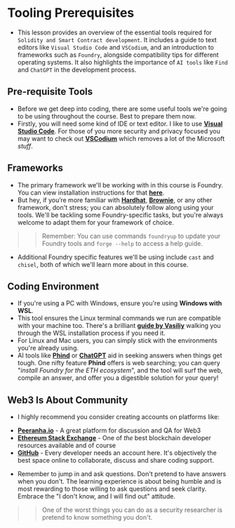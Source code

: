 # Tooling Prerequisites
- This lesson provides an overview of the essential tools required for `Solidity and Smart Contract development`. It includes a guide to text editors like `Visual Studio Code` and `VSCodium`, and an introduction to frameworks such as `Foundry`, alongside compatibility tips for different operating systems. It also highlights the importance of `AI tools` like `Find` and `ChatGPT` in the development process.

## Pre-requisite Tools
- Before we get deep into coding, there are some useful tools we're going to be using throughout the course. Best to prepare them now.
- Firstly, you will need some kind of IDE or text editor. I like to use **[Visual Studio Code](https://code.visualstudio.com/)**. For those of you more security and privacy focused you may want to check out **[VSCodium](https://vscodium.com/)** which removes a lot of the Microsoft _stuff_.

## Frameworks
- The primary framework we'll be working with in this course is Foundry. You can view installation instructions for that **[here](https://book.getfoundry.sh/getting-started/installation)**.
- But hey, if you’re more familiar with **[Hardhat](https://hardhat.org/)**, **[Brownie](https://eth-brownie.readthedocs.io/en/stable/)**, or any other framework, don't stress; you can absolutely follow along using your tools. We'll be tackling some Foundry-specific tasks, but you're always welcome to adapt them for your framework of choice.

>> Remember: You can use commands `foundryup` to update your Foundry tools and `forge --help` to access a help guide.

- Additional Foundry specific features we'll be using include `cast` and `chisel`, both of which we'll learn more about in this course.

## Coding Environment
- If you're using a PC with Windows, ensure you're using **Windows with WSL**.
- This tool ensures the Linux terminal commands we run are compatible with your machine too. There's a brilliant **[guide by Vasiliy](https://youtu.be/umepbfKp5rI?feature=shared\&t=23546)** walking you through the WSL installation process if you need it.
- For Linux and Mac users, you can simply stick with the environments you're already using.
- AI tools like **[Phind](https://www.phind.com/)** or **[ChatGPT](https://www.chat.openai.com)** aid in seeking answers when things get tough. One nifty feature **Phind** offers is web searching; you can query "_install Foundry for the ETH ecosystem_", and the tool will surf the web, compile an answer, and offer you a digestible solution for your query!

## Web3 Is About Community
- I highly recommend you consider creating accounts on platforms like:

* **[Peeranha.io](https://peeranha.io/)** - A great platform for discussion and QA for Web3
* **[Ethereum Stack Exchange](https://ethereum.stackexchange.com/)** - One of _the_ best blockchain developer resources available
  and of course
* **[GitHub](https://www.github.com)** - Every developer needs an account here. It's objectively the best space online to collaborate, discuss and share coding support.

- Remember to jump in and ask questions. Don't pretend to have answers when you don't. The learning experience is about being humble and is most rewarding to those willing to ask questions and seek clarity. Embrace the "I don't know, and I will find out" attitude.

>> One of the worst things you can do as a security researcher is pretend to know something you don't.

